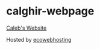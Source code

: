 # calghir-webpage

[Caleb's Website](http://calghir-com.stackstaging.com/)

Hosted by <u>[ecowebhosting](https://www.ecowebhosting.co.uk/)</u>
